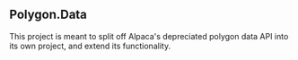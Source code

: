 ## Polygon.Data

This project is meant to split off Alpaca's depreciated polygon data API into its own project, and extend its functionality.

